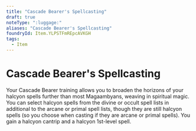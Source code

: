 ```yaml
---
title: "Cascade Bearer's Spellcasting"
draft: true
noteType: ":luggage:"
aliases: "Cascade Bearer's Spellcasting"
foundryId: Item.YLPSTFmREpcAVKGH
tags:
  - Item
---
```


# Cascade Bearer's Spellcasting

Your Cascade Bearer training allows you to broaden the horizons of your halcyon spells further than most Magaambyans, weaving in spiritual magic. You can select halcyon spells from the divine or occult spell lists in additional to the arcane or primal spell lists, though they are still halcyon spells (so you choose when casting if they are arcane or primal spells). You gain a halcyon cantrip and a halcyon 1st-level spell.

